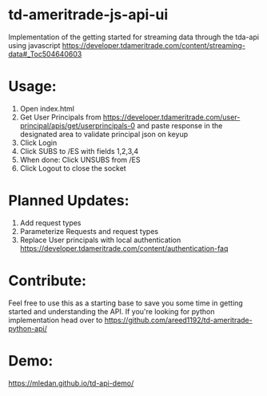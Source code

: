 # td-ameritrade-js-api-ui

Implementation of the getting started for streaming data through the tda-api using javascript
https://developer.tdameritrade.com/content/streaming-data#_Toc504640603

# Usage:
1. Open index.html
2. Get User Principals  from https://developer.tdameritrade.com/user-principal/apis/get/userprincipals-0 and paste response in the designated area to validate principal json on keyup
3. Click Login
4. Click SUBS to /ES with fields 1,2,3,4
5. When done: Click UNSUBS from /ES
6. Click Logout to close the socket

# Planned Updates:
1. Add request types
2. Parameterize Requests and request types
3. Replace User principals with local authentication  https://developer.tdameritrade.com/content/authentication-faq

# Contribute: 
Feel free to use this as a starting base to save you some time in getting started and understanding the API.
If you're looking for python implementation head over to https://github.com/areed1192/td-ameritrade-python-api/

# Demo:
https://mledan.github.io/td-api-demo/

